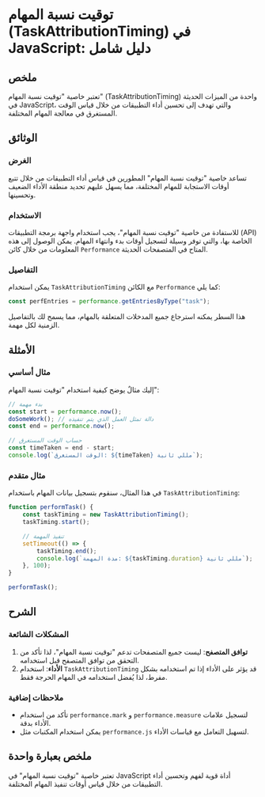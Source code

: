 <!--
Meta Description: # توقيت نسبة المهام (TaskAttributionTiming) في JavaScript: دليل شامل ## ملخص تعتبر خاصية "توقيت نسبة المهام" (TaskAttributionTiming) واحدة من الميزات ...
Meta Keywords: المهام, performance, توقيت, نسبة, taskattributiontiming
-->

# توقيت نسبة المهام (TaskAttributionTiming) في JavaScript: دليل شامل

## ملخص
تعتبر خاصية "توقيت نسبة المهام" (TaskAttributionTiming) واحدة من الميزات الحديثة في JavaScript، والتي تهدف إلى تحسين أداء التطبيقات من خلال قياس الوقت المستغرق في معالجة المهام المختلفة.

## الوثائق
### الغرض
تساعد خاصية "توقيت نسبة المهام" المطورين في قياس أداء التطبيقات من خلال تتبع أوقات الاستجابة للمهام المختلفة، مما يسهل عليهم تحديد منطقة الأداء الضعيف وتحسينها.

### الاستخدام
للاستفادة من خاصية "توقيت نسبة المهام"، يجب استخدام واجهة برمجة التطبيقات (API) الخاصة بها، والتي توفر وسيلة لتسجيل أوقات بدء وانتهاء المهام. يمكن الوصول إلى هذه المعلومات من خلال كائن `Performance` المتاح في المتصفحات الحديثة.

### التفاصيل
يمكن استخدام `TaskAttributionTiming` مع الكائن `Performance` كما يلي:

```javascript
const perfEntries = performance.getEntriesByType("task");
```

هذا السطر يمكنه استرجاع جميع المدخلات المتعلقة بالمهام، مما يسمح لك بالتفاصيل الزمنية لكل مهمة.

## الأمثلة
### مثال أساسي
إليك مثالٌ يوضح كيفية استخدام "توقيت نسبة المهام":

```javascript
// بدء مهمة
const start = performance.now();
doSomeWork(); // دالة تمثل العمل الذي يتم تنفيذه
const end = performance.now();

// حساب الوقت المستغرق
const timeTaken = end - start;
console.log(`الوقت المستغرق: ${timeTaken} مللي ثانية`);
```

### مثال متقدم
في هذا المثال، سنقوم بتسجيل بيانات المهام باستخدام `TaskAttributionTiming`:

```javascript
function performTask() {
    const taskTiming = new TaskAttributionTiming();
    taskTiming.start();

    // تنفيذ المهمة
    setTimeout(() => {
        taskTiming.end();
        console.log(`مدة المهمة: ${taskTiming.duration} مللي ثانية`);
    }, 100);
}

performTask();
```

## الشرح
### المشكلات الشائعة
1. **توافق المتصفح**: ليست جميع المتصفحات تدعم "توقيت نسبة المهام"، لذا تأكد من التحقق من توافق المتصفح قبل استخدامه.
2. **الأداء**: استخدام `TaskAttributionTiming` قد يؤثر على الأداء إذا تم استخدامه بشكل مفرط، لذا يُفضل استخدامه في المهام الحرجة فقط.

### ملاحظات إضافية
- تأكد من استخدام `performance.mark` و `performance.measure` لتسجيل علامات الأداء بدقة.
- يمكن استخدام المكتبات مثل `performance.js` لتسهيل التعامل مع قياسات الأداء.

## ملخص بعبارة واحدة
تعتبر خاصية "توقيت نسبة المهام" في JavaScript أداة قوية لفهم وتحسين أداء التطبيقات من خلال قياس أوقات تنفيذ المهام المختلفة.